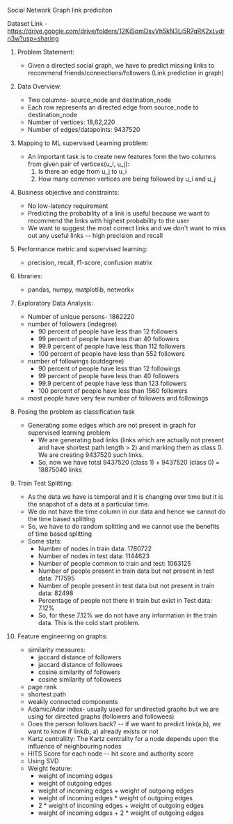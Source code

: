 Social Network Graph link prediciton

Dataset Link - https://drive.google.com/drive/folders/12KiSqmDsvVh5kN3Li5R7qRK2xLydrn3w?usp=sharing

1. Problem Statement: 
	- Given a directed social graph, we have to predict missing links to recommend friends/connections/followers (Link prediction in graph)

2. Data Overview: 
	- Two columns- source_node and destination_node
	- Each row represents an directed edge from source_node to destination_node
	- Number of vertices: 18,62,220
	- Number of edges/datapoints: 9437520

3. Mapping to ML supervised Learning problem:
	- An important task is to create new features form the two columns from given pair of vertices(u_i, u_j):
		1. Is there an edge from u_j to u_i
		2. How many common vertices are being followed by u_i and u_j

4. Business objective and constraints:
	- No low-latency requirement
	- Predicting the probability of a link is useful because we want to recommend the links with highest probability to the user
	- We want to suggest the most correct links and we don't want to miss out any useful links -- high precision and recall

5. Performance metric and supervised learning:
	- precision, recall, f1-score, confusion matrix

6. libraries:
	- pandas, numpy, matplotlib, networkx

7. Exploratory Data Analysis:
	- Number of unique persons- 1862220
	- number of followers (indegree)
		-  90 percent of people have less than 12 followers
		-  99 percent of people have less than 40 followers
		-  99.9 percent of people have less than 112 followers	
		-  100 percent of people have less than 552 followers
	- number of followings (outdegree)
		-  90 percent of people have less than 12 followings
		-  99 percent of people have less than 40 followers
		-  99.9 percent of people have less than 123 followers	
		-  100 percent of people have less than 1560 followers
	- most people have very few number of followers and followings

8. Posing the problem as classification task
	- Generating some edges which are not present in graph for supervised learning problem
		- We are generating bad links (links which are actually not present and have shortest path length > 2) and marking them as class 0. We are creating 9437520 such links. 
		- So, now we have total 9437520 (class 1) + 9437520 (class 0) = 18875040 links 

9. Train Test Splitting:
	- As the data we have is temporal and it is changing over time but it is the snapshot of a data at a particular time. 
	- We do not have the time column in our data and hence we cannot do the time based splitting
	- So, we have to do random splitting and we cannot use the benefits of time based splitting
	- Some stats:
		- Number of nodes in train data: 1780722
		- Number of nodes in test data: 1144623
		- Number of people common to train and test: 1063125
		- Number of people present in train data but not present in test data: 717595 
		- Number of people present in test data but not present in train data: 82498
		- Percentage of people not there in train but exist in Test data: 7.12%
		- So, for these 7.12% we do not have any information in the train data. This is the cold start problem.

10. Feature engineering on graphs:
	- similarity measures:
		- jaccard distance of followers
		- jaccard distance of followees
		- cosine similarity of followers
		- cosine similarity of followees
	- page rank
	- shortest path
	- weakly connected components
	- Adamic/Adar index- usually used for undirected graphs but we are using for directed graphs (followers and followees)
	- Does the person follows back? -- if we want to predict link(a,b), we want to know if link(b, a) already exists or not
	- Kartz centralilty: The Kartz centrality for a node depends upon the influence of neighbouring nodes
	- HITS Score for each node -- hit score and authority score
	- Using SVD
	- Weight feature:
		- weight of incoming edges
		- weight of outgoing edges
		- weight of incoming edges + weight of outgoing edges
		- weight of incoming edges * weight of outgoing edges
		- 2 * weight of incoming edges + weight of outgoing edges
		- weight of incoming edges + 2 * weight of outgoing edges




